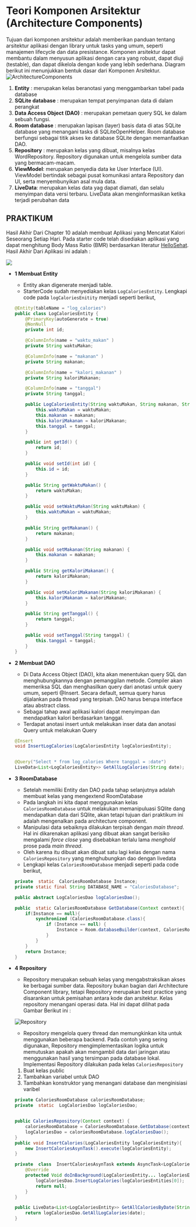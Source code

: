 # Teori Komponen Arsitektur (Architecture Components)

Tujuan dari komponen arsitektur adalah memberikan panduan tentang arsitektur aplikasi dengan library untuk tasks yang umum, seperti manajemen lifecycle dan data presistance. Komponen arsitektur dapat membantu dalam menyusun aplikasi dengan cara yang robust, dapat diuji (testable), dan dapat dikelola dengan kode yang lebih sederhana. Diagram berikut ini menunjukkan bentuk dasar dari Komponen Arsitektur.
![ArchitectureComponents](images/ArchitectureComponent.png)

1. __Entity__ : merupakan kelas beranotasi yang menggambarkan tabel pada database
2. __SQLite database__ : merupakan tempat penyimpanan data di dalam perangkat
3. __Data Access Object (DAO)__ : merupakan pemetaan query SQL ke dalam sebuah fungsi.
4. __Room database__ : merupakan lapisan (layer) basis data di atas SQLite database yang menangani tasks di SQLiteOpenHelper. Room database berfungsi sebagai titik akses ke database SQLite dengan memanfaatkan DAO.
5. __Repository__ : merupakan kelas yang dibuat, misalnya kelas WordRepository. Repository digunakan untuk mengelola sumber data yang bermacam-macam.
6. __ViewModel__: merupakan penyedia data ke User Interface (UI). ViewModel bertindak sebagai pusat komunikasi antara Repository dan UI, serta menyembunyikan asal mula data.
7. __LiveData__: merupakan kelas data yag dapat diamati, dan selalu menyimpan data versi terbaru. LiveData akan menginformasikan ketika terjadi perubahan data


## PRAKTIKUM

Hasil Akhir Dari Chapter 10 adalah membuat Aplikasi yang Mencatat Kalori Seseorang Setiap Hari. Pada starter code telah disediakan aplikasi yang dapat menghitung Body Mass Ratio (BMR) berdasarkan literatur [HelloSehat](https://hellosehat.com/hidup-sehat/nutrisi/cara-menghitung-bmr-kebutuhan-kalori/).
Hasil Akhir Dari Aplikasi ini adalah :

![](images/FinalCalories.gif)


-  __1 Membuat Entity__
    - Entity akan digenerate menjadi table.
    - StarterCode sudah menyediakan kelas `LogCaloriesEntity`. Lengkapi code pada `logCaloriesEnitity` menjadi seperti berikut,

    ```java
    @Entity(tableName = "log_calories")
    public class LogCaloriesEntity {
        @PrimaryKey(autoGenerate = true)
        @NonNull
        private int id;

        @ColumnInfo(name = "waktu_makan" )
        private String waktuMakan;

        @ColumnInfo(name = "makanan" )
        private String makanan;

        @ColumnInfo(name = "kalori_makanan" )
        private String kaloriMakanan;

        @ColumnInfo(name = "tanggal")
        private String tanggal;

        public LogCaloriesEntity(String waktuMakan, String makanan, String kaloriMakanan,  String tanggal) {
            this.waktuMakan = waktuMakan;
            this.makanan = makanan;
            this.kaloriMakanan = kaloriMakanan;
            this.tanggal = tanggal;
        }

        public int getId() {
            return id;
        }

        public void setId(int id) {
            this.id = id;
        }

        public String getWaktuMakan() {
            return waktuMakan;
        }

        public void setWaktuMakan(String waktuMakan) {
            this.waktuMakan = waktuMakan;
        }

        public String getMakanan() {
            return makanan;
        }

        public void setMakanan(String makanan) {
            this.makanan = makanan;
        }

        public String getKaloriMakanan() {
            return kaloriMakanan;
        }

        public void setKaloriMakanan(String kaloriMakanan) {
            this.kaloriMakanan = kaloriMakanan;
        }

        public String getTanggal() {
            return tanggal;
        }

        public void setTanggal(String tanggal) {
            this.tanggal = tanggal;
        }
    }
    ```

-  __2 Membuat DAO__
    - Di Data Access Object (DAO), kita akan menentukan query SQL dan menghubungkannya dengan pemanggilan metode. Compiler akan memeriksa SQL dan menghasilkan query dari anotasi untuk query umum, seperti @Insert. Secara default, semua query harus dijalankan pada thread yang terpisah. DAO harus berupa interface atau abstract class.
    - Sebagai tahap awal aplikasi kalori dapat menyimpan dan mendapatkan kalori berdasarkan tanggal.
    - Terdapat anotasi insert untuk melakukan inser data dan anotasi Query untuk melakukan Query


    ```java
    @Insert
    void InsertLogCalories(LogCaloriesEntity logCaloriesEntity);
    

    @Query("Select * from log_calories Where tanggal = :date")
    LiveData<List<LogCaloriesEntity>> GetAllLogCalories(String date);
    ```

-   __3 RoomDatabase__
    - Setelah memiliki Entity dan DAO pada tahap selanjutnya adalah membuat kelas yang mengextend RoomDatabase
    - Pada langkah ini kita dapat menggunakan kelas `CaloriesRoomDatabase` untuk melakukan memanipuluasi SQlite dang mendapatkan data dari SQlite,
    akan tetapi tujuan dari praktikum ini adalah mengenalkan pada architecture component.
    - Manipulasi data sebaiknya dilakukan terpisah dengan *main thread*. Hal ini dikarenakan aplikasi yang dibuat akan sangat berisiko mengalami *force close* yang disebabkan terlalu lama 
    *menghold* prose pada *main thread*.
    - Oleh karena itu dibuat akan dibuat satu lagi kelas dengan nama `CaloriesRepository` yang menghubungkan dao dengan livedata
    - Lengkapi kelas `CaloriesRoomDatabase` menjadi seperti pada code berikut,


    ```java
    private  static  CaloriesRoomDatabase Instance;
    private static final String DATABASE_NAME = "CaloriesDatabase";

    public abstract LogCaloriesDao logCaloriesDao();

    public  static CaloriesRoomDatabase GetDatabase(Context context){
        if(Instance == null){
            synchronized (CaloriesRoomDatabase.class){
                if (Instance == null) {
                    Instance = Room.databaseBuilder(context, CaloriesRoomDatabase.class, DATABASE_NAME).build();
                }
            }
        }
        return Instance;
    }
    ```

- __4 Repository__
    - Repository merupakan sebuah kelas yang mengabstraksikan akses ke berbagai sumber data. Repository bukan bagian dari Architecture Component library, tetapi Repository merupakan best practice yang disarankan untuk pemisahan antara kode dan arsitektur. Kelas repository menangani operasi data. Hal ini dapat dilihat pada Gambar Berikut ini :
    
    ![Repository](images/Repository.png)

    - Repository mengelola query thread dan memungkinkan kita untuk menggunakan beberapa backend. Pada contoh yang sering digunakan, Repository mengimplementasikan logika untuk memutuskan apakah akan mengambil data dari jaringan atau menggunakan hasil yang tersimpan pada database lokal.
    Implementasi Repository dilakukan pada kelas `CaloriesRepository`
    1.	Buat kelas public
    2.	Tambahkan variabel untuk DAO
    3.	Tambahkan konstruktor yang menangani database dan menginisiasi varibel


    ```java
    private CaloriesRoomDatabase caloriesRoomDatabase;
    private  static  LogCaloriesDao logCaloriesDao;


    public CaloriesRepository(Context context) {
        caloriesRoomDatabase = CaloriesRoomDatabase.GetDatabase(context);
        logCaloriesDao = caloriesRoomDatabase.logCaloriesDao();
    }
    public void InsertCalories(LogCaloriesEntity logCaloriesEntity){
        new InsertCaloriesAsynTask().execute(logCaloriesEntity);
    }

    private  class  InsertCaloriesAsynTask extends AsyncTask<LogCaloriesEntity,Void,Void> {
        @Override
        protected Void doInBackground(LogCaloriesEntity... logCaloriesEntities) {
            logCaloriesDao.InsertLogCalories(logCaloriesEntities[0]);
            return null;
        }
    }

    public LiveData<List<LogCaloriesEntity>> GetAllCaloriesByDate(String date){
        return logCaloriesDao.GetAllLogCalories(date);
    }
    ```